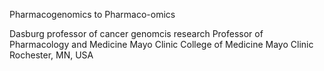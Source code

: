 Pharmacogenomics to Pharmaco-omics

Dasburg professor of cancer genomcis research
Professor of Pharmacology and Medicine
Mayo Clinic College of Medicine
Mayo Clinic Rochester, MN, USA


